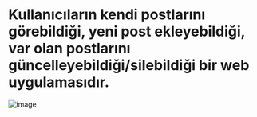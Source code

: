 # Kullanıcıların kendi postlarını görebildiği, yeni post ekleyebildiği, var olan postlarını güncelleyebildiği/silebildiği bir web uygulamasıdır.
![image](https://github.com/metoktem/Blog_MyApp/assets/132716611/31cd31ce-826a-40f7-aca8-85a15d71f602)
